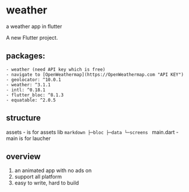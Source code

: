 # weather
a weather app in flutter

A new Flutter project.
## packages:
    - weather (need API key which is free)
    - navigate to [OpenWeathermap](https://OpenWeathermap.com "API KEY")
    - geolocator: ^10.0.1
    - weather: ^3.1.1
    - intl: ^0.18.1
    - flutter_bloc: ^8.1.3
    - equatable: ^2.0.5
## structure
assets 
    - is for assets
lib 
    ```markdown
    ├─bloc
    ├─data
    └─screens
    ```
main.dart 
    - main is for laucher

## overview
1. an animated app with no ads on
2. support all platform
3. easy to write, hard to build
